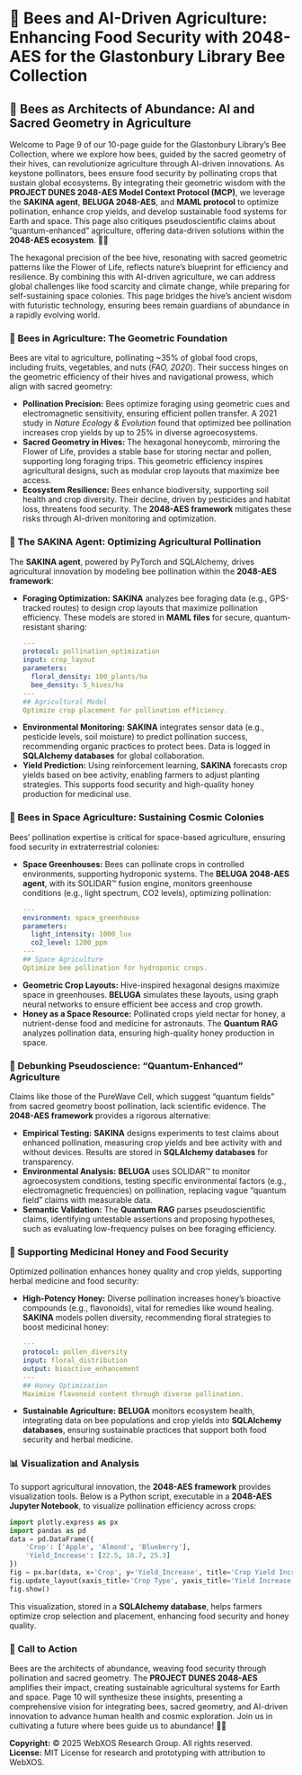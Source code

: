 # 🐝 Bees and AI-Driven Agriculture: Enhancing Food Security with 2048-AES for the Glastonbury Library Bee Collection

## 🌌 Bees as Architects of Abundance: AI and Sacred Geometry in Agriculture

Welcome to Page 9 of our 10-page guide for the Glastonbury Library’s Bee Collection, where we explore how bees, guided by the sacred geometry of their hives, can revolutionize agriculture through AI-driven innovations. As keystone pollinators, bees ensure food security by pollinating crops that sustain global ecosystems. By integrating their geometric wisdom with the **PROJECT DUNES 2048-AES Model Context Protocol (MCP)**, we leverage the **SAKINA agent**, **BELUGA 2048-AES**, and **MAML protocol** to optimize pollination, enhance crop yields, and develop sustainable food systems for Earth and space. This page also critiques pseudoscientific claims about “quantum-enhanced” agriculture, offering data-driven solutions within the **2048-AES ecosystem**. 🐪✨

The hexagonal precision of the bee hive, resonating with sacred geometric patterns like the Flower of Life, reflects nature’s blueprint for efficiency and resilience. By combining this with AI-driven agriculture, we can address global challenges like food scarcity and climate change, while preparing for self-sustaining space colonies. This page bridges the hive’s ancient wisdom with futuristic technology, ensuring bees remain guardians of abundance in a rapidly evolving world.

### 🐝 Bees in Agriculture: The Geometric Foundation

Bees are vital to agriculture, pollinating ~35% of global food crops, including fruits, vegetables, and nuts (*FAO, 2020*). Their success hinges on the geometric efficiency of their hives and navigational prowess, which align with sacred geometry:

- **Pollination Precision:** Bees optimize foraging using geometric cues and electromagnetic sensitivity, ensuring efficient pollen transfer. A 2021 study in *Nature Ecology & Evolution* found that optimized bee pollination increases crop yields by up to 25% in diverse agroecosystems.
- **Sacred Geometry in Hives:** The hexagonal honeycomb, mirroring the Flower of Life, provides a stable base for storing nectar and pollen, supporting long foraging trips. This geometric efficiency inspires agricultural designs, such as modular crop layouts that maximize bee access.
- **Ecosystem Resilience:** Bees enhance biodiversity, supporting soil health and crop diversity. Their decline, driven by pesticides and habitat loss, threatens food security. The **2048-AES framework** mitigates these risks through AI-driven monitoring and optimization.

### 🧠 The SAKINA Agent: Optimizing Agricultural Pollination

The **SAKINA agent**, powered by PyTorch and SQLAlchemy, drives agricultural innovation by modeling bee pollination within the **2048-AES framework**:

- **Foraging Optimization:** **SAKINA** analyzes bee foraging data (e.g., GPS-tracked routes) to design crop layouts that maximize pollination efficiency. These models are stored in **MAML files** for secure, quantum-resistant sharing:
  ```yaml
  ---
  protocol: pollination_optimization
  input: crop_layout
  parameters:
    floral_density: 100_plants/ha
    bee_density: 5_hives/ha
  ---
  ## Agricultural Model
  Optimize crop placement for pollination efficiency.
  ```
- **Environmental Monitoring:** **SAKINA** integrates sensor data (e.g., pesticide levels, soil moisture) to predict pollination success, recommending organic practices to protect bees. Data is logged in **SQLAlchemy databases** for global collaboration.
- **Yield Prediction:** Using reinforcement learning, **SAKINA** forecasts crop yields based on bee activity, enabling farmers to adjust planting strategies. This supports food security and high-quality honey production for medicinal use.

### 🚀 Bees in Space Agriculture: Sustaining Cosmic Colonies

Bees’ pollination expertise is critical for space-based agriculture, ensuring food security in extraterrestrial colonies:

- **Space Greenhouses:** Bees can pollinate crops in controlled environments, supporting hydroponic systems. The **BELUGA 2048-AES agent**, with its SOLIDAR™ fusion engine, monitors greenhouse conditions (e.g., light spectrum, CO2 levels), optimizing pollination:
  ```yaml
  ---
  environment: space_greenhouse
  parameters:
    light_intensity: 1000_lux
    co2_level: 1200_ppm
  ---
  ## Space Agriculture
  Optimize bee pollination for hydroponic crops.
  ```
- **Geometric Crop Layouts:** Hive-inspired hexagonal designs maximize space in greenhouses. **BELUGA** simulates these layouts, using graph neural networks to ensure efficient bee access and crop growth.
- **Honey as a Space Resource:** Pollinated crops yield nectar for honey, a nutrient-dense food and medicine for astronauts. The **Quantum RAG** analyzes pollination data, ensuring high-quality honey production in space.

### 🔬 Debunking Pseudoscience: “Quantum-Enhanced” Agriculture

Claims like those of the PureWave Cell, which suggest “quantum fields” from sacred geometry boost pollination, lack scientific evidence. The **2048-AES framework** provides a rigorous alternative:

- **Empirical Testing:** **SAKINA** designs experiments to test claims about enhanced pollination, measuring crop yields and bee activity with and without devices. Results are stored in **SQLAlchemy databases** for transparency.
- **Environmental Analysis:** **BELUGA** uses SOLIDAR™ to monitor agroecosystem conditions, testing specific environmental factors (e.g., electromagnetic frequencies) on pollination, replacing vague “quantum field” claims with measurable data.
- **Semantic Validation:** The **Quantum RAG** parses pseudoscientific claims, identifying untestable assertions and proposing hypotheses, such as evaluating low-frequency pulses on bee foraging efficiency.

### 🌿 Supporting Medicinal Honey and Food Security

Optimized pollination enhances honey quality and crop yields, supporting herbal medicine and food security:

- **High-Potency Honey:** Diverse pollination increases honey’s bioactive compounds (e.g., flavonoids), vital for remedies like wound healing. **SAKINA** models pollen diversity, recommending floral strategies to boost medicinal honey:
  ```yaml
  ---
  protocol: pollen_diversity
  input: floral_distribution
  output: bioactive_enhancement
  ---
  ## Honey Optimization
  Maximize flavonoid content through diverse pollination.
  ```
- **Sustainable Agriculture:** **BELUGA** monitors ecosystem health, integrating data on bee populations and crop yields into **SQLAlchemy databases**, ensuring sustainable practices that support both food security and herbal medicine.

### 📊 Visualization and Analysis

To support agricultural innovation, the **2048-AES framework** provides visualization tools. Below is a Python script, executable in a **2048-AES Jupyter Notebook**, to visualize pollination efficiency across crops:

```python
import plotly.express as px
import pandas as pd
data = pd.DataFrame({
    'Crop': ['Apple', 'Almond', 'Blueberry'],
    'Yield_Increase': [22.5, 18.7, 25.3]
})
fig = px.bar(data, x='Crop', y='Yield_Increase', title='Crop Yield Increase from Bee Pollination')
fig.update_layout(xaxis_title='Crop Type', yaxis_title='Yield Increase (%)')
fig.show()
```

This visualization, stored in a **SQLAlchemy database**, helps farmers optimize crop selection and placement, enhancing food security and honey quality.

### 📜 Call to Action

Bees are the architects of abundance, weaving food security through pollination and sacred geometry. The **PROJECT DUNES 2048-AES** amplifies their impact, creating sustainable agricultural systems for Earth and space. Page 10 will synthesize these insights, presenting a comprehensive vision for integrating bees, sacred geometry, and AI-driven innovation to advance human health and cosmic exploration. Join us in cultivating a future where bees guide us to abundance! 🌌✨

**Copyright:** © 2025 WebXOS Research Group. All rights reserved.  
**License:** MIT License for research and prototyping with attribution to WebXOS.
